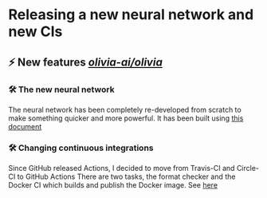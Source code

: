 # Releasing a new neural network and new CIs
## ⚡ New features [*olivia-ai/olivia*](https://github.com/olivia-ai/olivia)
### 🛠 The new neural network
The neural network has been completely re-developed from scratch to make something quicker and more powerful.
It has been built using [this document](https://github.com/hugolgst/the-math-behind-an-artificial-neural-network)

### 🛠 Changing continuous integrations
Since GitHub released Actions, I decided to move from Travis-CI and Circle-CI to GitHub Actions
There are two tasks, the format checker and the Docker CI which builds and publish the Docker image.
See [here](https://github.com/olivia-ai/olivia/actions)
